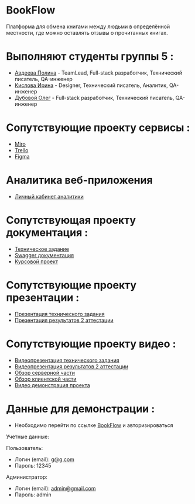 # BookFlow
Платформа для обмена книгами между людьми в определённой местности, где можно оставлять отзывы о прочитанных книгах.

# Выполняют студенты группы 5 :
+ [Авдеева Полина](https://github.com/polinaavdeeva) - TeamLead, Full-stack разработчик, Технический писатель, QA-инженер
+ [Кислова Ирина](https://github.com/KIrina11) - Designer, Технический писатель, Аналитик, QA-инженер
+ [Дубовой Олег](https://github.com/FarJoke) - Full-stack разработчик, Технический писатель, QA-инженер

# Сопутствующие проекту сервисы :
+ [Miro](https://miro.com/app/board/uXjVNrvB9dk=/)
+ [Trello](https://trello.com/b/niunUrMb/платформа-bookflow)
+ [Figma](https://www.figma.com/file/lL9ivb5eHuyEATzUmfhIq7/BookFlow-проект-по-тп-3-курс?type=design&node-id=0-1&mode=design&t=YmMLKGUrcH7EZul5-0)

# Аналитика веб-приложения
+ [Личный кабинет аналитики](https://metrika.yandex.ru/overview?id=97632400&period=week&group=day&isMinSamplingEnabled=false&accuracy=1&isSamplingEnabled=true)

# Сопутствующая проекту документация :
+ [Техническое задание](https://github.com/polinaavdeeva/BookFlow/tree/main/technical%20specification)
+ [Swagger документация](https://app.swaggerhub.com/apis/POLINAAVDEEVA55_1/BookFlow/1.0.0#/comments/post_comments)
+ [Курсовой проект](https://github.com/BookFlow-Platform/documentation/tree/main/course%20work)

# Сопутствующие проекту презентации : 
+ [Презентация технического задания](https://github.com/polinaavdeeva/BookFlow/tree/main/presentation)
+ [Презентация результатов 2 аттестации](https://github.com/BookFlow-Platform/documentation/blob/main/presentation/BookFlow_2att.pdf)

# Сопутствующие проекту видео : 
+ [Видеопрезентация технического задания](https://drive.google.com/file/d/1miN0zJez6H7aNAAvwXnOfP5e7loeZ5HZ/view)
+ [Видеопрезентация результатов 2 аттестации](https://youtu.be/oolA-oFSvOI)
+ [Обзор серверной части](https://youtu.be/eEEkIVuC0oc)
+ [Обзор клиентской части](https://youtu.be/u3Uf3ld_Qfg)
+ [Видео демонстрация проекта](https://youtu.be/WJ-zcpDPWPo)

# Данные для демонстрации :
+ Необходимо перейти по ссылке [BookFlow](https://bookflow-client.vercel.app/) и авторизироваться

Учетные данные:

Пользователь:
- Логин (email): g@g.com
- Пароль: 12345

Администратор:
- Логин (email): admin@gmail.com
- Пароль: admin
